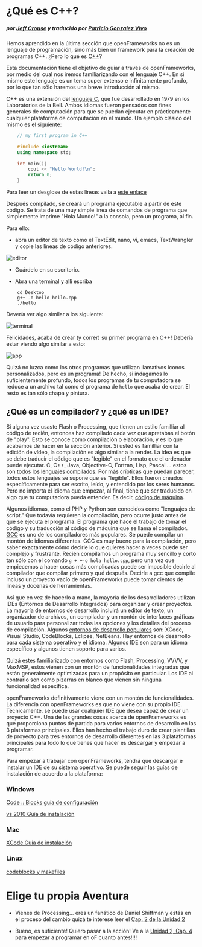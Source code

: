 # ¿Qué es C++?
##### por [Jeff Crouse](http://www.jeffcrouse.info/) y traducido por [Patricio Gonzalez Vivo](http://www.patriciogonzalezvivo.com)

Hemos aprendido en la última sección que openFrameworks no es un lenguaje de programación, sino más bien un framework para la creación de programas C++. ¿Pero lo qué es [C++](http://en.wikipedia.org/wiki/C%2B%2B)?

Esta documentación tiene el objetivo de guiar a través de openFrameworks, por medio del cual nos iremos familiarizando con el lenguaje C++. En si mismo este lenguaje es un tema super extenso e infinitamente profundo, por lo que tan sólo haremos una breve introducción al mismo.

C++ es una extensión del [lenguaje C](http://en.wikipedia.org/wiki/C_(programming_language) ), que fue desarrollado en 1979 en los Laboratorios de la Bell. Ambos idiomas fueron pensados con fines generales de computación para que se puedan ejecutar en prácticamente cualquier plataforma de computación en el mundo. Un ejemplo clásico del mismo es el siguiente:

```c++
	// my first program in C++
 
	#include <iostream>
	using namespace std;
 
	int main(){
  		cout << "Hello World!\n";
  		return 0;
	}
```

Para leer un desglose de estas líneas valla a [este enlace](http://www.cplusplus.com/doc/tutorial/program_structure/)

Después compilado, se creará un programa ejecutable a partir de este código. Se trata de una muy simple línea de comandos de programa que simplemente imprime "Hola Mundo!" a la consola, pero un programa, al fin. 

Para ello:

- abra un editor de texto como el TextEdit, nano, vi, emacs, TextWrangler y copie las lineas de código anteriores.

![editor](http://www.openframeworks.cc/tutorials/introduction/images/PlainText.png)

- Guárdelo en su escritorio.

- Abra una terminal y allí escriba

```
	cd Desktop
	g++ -o hello hello.cpp
	./hello
```

Devería ver algo similar a los siguiente:

![terminal](http://www.openframeworks.cc/tutorials/introduction/images/HelloWorld.png)

Felicidades, acaba de crear (y correr) su primer programa en C++! 
Debería estar viendo algo similar a esto:

![app](http://www.openframeworks.cc/tutorials/introduction/images/hello.png)

Quizá no luzca como los otros programas que utilizan llamativos iconos personalizados, pero es un programa! De hecho, si indagamos lo suficientemente profundo, todos los programas de tu computadora se reduce a un archivo tal como el programa de ```hello``` que acaba de crear. El resto es tan sólo chapa y pintura.

## ¿Qué es un compilador? y ¿qué es un IDE?
Si alguna vez usaste Flash o Processing, que tienen un estilo familliar al código de recién, entonces haz compilado cada vez que apretabas el botón de "play". Esto se conoce como compilación o elaboración, y es lo que acabamos de hacer en la sección anterior. Si usted es familliar con la edición de vídeo, la compilación es algo similar a la render. La idea es que se debe traducir el código que es "legible" en el formato que el ordenador puede ejecutar. C, C++, Java, Objective-C, Fortran, Lisp, Pascal ... estos son todos los [lenguajes compilados](http://en.wikipedia.org/wiki/Compiled_language). Por más crípticas que puedan parecer, todos estos lenguajes se supone que es "legible". Ellos fueron creados específicamente para ser escrito, leído, y entendido por los seres humanos. Pero no importa el idioma que empezar, al final, tiene que ser traducido en algo que tu computadora pueda entender. Es decir, [código de máquina](http://en.wikipedia.org/wiki/Machine_code).

Algunos idiomas, como el PHP y Python son conocidos como "lenguajes de script." Que todavía requieren la compilación, pero ocurre justo antes de que se ejecuta el programa.
El programa que hace el trabajo de tomar el código y su traducción al código de máquina que se llama el compilador. [GCC](http://gcc.gnu.org/) es uno de los compiladores más populares. Se puede compilar un montón de idiomas diferentes. GCC es muy bueno para la compilación, pero saber exactamente cómo decirle lo que quieres hacer a veces puede ser complejo y frustrante. Recién compilamos un programa muy sencillo y corto tan sólo con el comando ```g + +-o hola hello.cpp```, pero una vez que empiecemos a hacer cosas más complicadas puede ser imposible decirle al compilador que compilar primero y qué después. Decirle a gcc que compile incluso un proyecto vacío de openFrameworks puede tomar cientos de líneas y docenas de herramientas.

Así que en vez de hacerlo a mano, la mayoría de los desarrolladores utilizan IDEs (Entornos de Desarrollo Integrados) para organizar y crear proyectos. La mayoría de entornos de desarrollo incluirá un editor de texto, un organizador de archivos, un compilador y un montón de interfaces gráficas de usuario para personalizar todas las opciones y los detalles del proceso de compilación. Algunos [entornos de desarrollo populares](http://en.wikipedia.org/wiki/Comparison_of_integrated_development_environments) son: XCode, Visual Studio, CodeBlocks, Eclipse, NetBeans. Hay entornos de desarrollo para cada sistema operativo y el idioma. Algunos IDE son para un idioma específico y algunos tienen soporte para varios. 

Quizá estes familiarizado con entornos como Flash, Processing, VVVV, y MaxMSP, estos vienen con un montón de funcionalidades integradas que están generalmente optimizadas para un propósito en particular. Los IDE al contrario son como pizarras en blanco que vienen sin ninguna funcionalidad específica. 

openFrameworks definitivamente viene con un montón de funcionalidades. La diferencia con openFrameworks es que no viene con su propio IDE. Técnicamente, se puede usar cualquier IDE que desea capaz de crear un proyecto C++. Una de las grandes cosas acerca de openFrameworks es que proporciona puntos de partida para varios entornos de desarrollo en las 3 plataformas principales. Ellos han hecho el trabajo duro de crear plantillas de proyecto para tres entornos de desarrollo diferentes en las 3 plataformas principales para todo lo que tienes que hacer es descargar y empezar a programar.

Para empezar a trabajar con openFrameworks, tendrá que descargar e instalar un IDE de su sistema operativo. Se puede seguir las guías de instalación de acuerdo a la plataforma:

### Windows

[Code :: Blocks guía de configuración](http://www.openframeworks.cc/setup/codeblocks/)

[vs 2010 Guía de instalación](http://www.openframeworks.cc/setup/vs-2010/)


### Mac

[XCode Guía de instalación](http://www.openframeworks.cc/setup/xcode/)


### Linux

[codeblocks y makefiles](http://www.openframeworks.cc/setup/linux-codeblocks/)


# Elige tu propia Aventura 

- Vienes de Processing... eres un fanático de Daniel Shiffman y estás en el proceso del cambio quizá te interese leer el [Cap. 2 de la Unidad 2](https://github.com/patriciogonzalezvivo/cursoOF/blob/master/unidad2/Cap_3_desde_processing.md)

- Bueno, es suficiente! Quiero pasar a la acción! Ve a la [Unidad 2, Cap. 4](https://github.com/patriciogonzalezvivo/cursoOF/blob/master/unidad2/Cap_4_Primeros_pasos.md) para empezar a programar en oF cuanto antes!!!!
